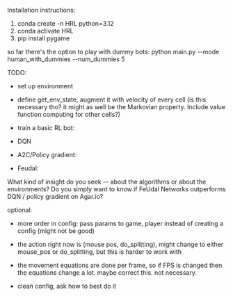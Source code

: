Installation instructions:

1. conda create -n HRL python=3.12
2. conda activate HRL
3. pip install pygame

so far there's the option to play with dummy bots:
python main.py --mode human_with_dummies --num_dummies 5

TODO:

- set up environment

- define get_env_state, augment it with velocity of every cell (is this necessary tho? it might as well be the Markovian property. Include value function computing for other cells?)

- train a basic RL bot:

- DQN

- A2C/Policy gradient:

- Feudal:


What kind of insight do you seek -- about the algorithms or about the environments?
Do you simply want to know if FeUdal Networks outperforms DQN / policy gradient on Agar.io?



optional:
- more order in config: pass params to game, player instead of creating a config (might not be good)
- the action right now is (mouse pos, do_splitting), might change to either mouse_pos or do_splitting, but this is harder to work with

- the movement equations are done per frame, so if FPS is changed then the equations change a lot. maybe correct this. not necessary.
- clean config, ask how to best do it